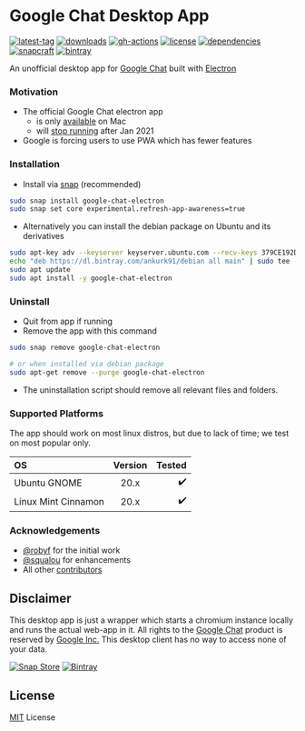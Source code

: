 # Google Chat Desktop App

[![latest-tag](https://badgen.net/github/release/ankurk91/google-chat-electron)](https://github.com/ankurk91/google-chat-electron/tags)
[![downloads](https://img.shields.io/github/downloads/ankurk91/google-chat-electron/total?cacheSeconds=1800)](https://github.com/ankurk91/google-chat-electron/releases)
[![gh-actions](https://github.com/ankurk91/google-chat-electron/workflows/release/badge.svg)](https://github.com/ankurk91/google-chat-electron/actions)
[![license](https://badgen.net/github/license/ankurk91/google-chat-electron)](https://github.com/ankurk91/google-chat-electron)
[![dependencies](https://img.shields.io/david/ankurk91/google-chat-electron?cacheSeconds=86400)](https://david-dm.org/ankurk91/google-chat-electron)
[![snapcraft](https://snapcraft.io/google-chat-electron/badge.svg)](https://snapcraft.io/google-chat-electron)
[![bintray](https://api.bintray.com/packages/ankurk91/debian/google-chat-electron/images/download.svg)](https://bintray.com/ankurk91/debian/google-chat-electron/_latestVersion)

An unofficial desktop app for [Google Chat](https://chat.google.com/) built with [Electron](https://www.electronjs.org/)

### Motivation

* The official Google Chat electron app
    - is only [available](https://chat.google.com/download/) on Mac
    - will [stop running](https://support.google.com/chat/answer/10194711) after Jan 2021
* Google is forcing users to use PWA which has fewer features

### Installation

* Install via [snap](https://snapcraft.io/google-chat-electron) (recommended)

```bash
sudo snap install google-chat-electron
sudo snap set core experimental.refresh-app-awareness=true
```

* Alternatively you can install the debian package on Ubuntu and its derivatives

```bash
sudo apt-key adv --keyserver keyserver.ubuntu.com --recv-keys 379CE192D401AB61
echo "deb https://dl.bintray.com/ankurk91/debian all main" | sudo tee -a /etc/apt/sources.list.d/google-chat-electron.list
sudo apt update
sudo apt install -y google-chat-electron
```

### Uninstall

* Quit from app if running
* Remove the app with this command

```bash
sudo snap remove google-chat-electron

# or when installed via debian package
sudo apt-get remove --purge google-chat-electron
```

* The uninstallation script should remove all relevant files and folders.

### Supported Platforms

The app should work on most linux distros, but due to lack of time; we test on most popular only.

| OS                    | Version          | Tested              |
| :---                  | :---:            |                ---: |
| Ubuntu GNOME          | 20.x             |  :heavy_check_mark: |
| Linux Mint Cinnamon   | 20.x             |  :heavy_check_mark: |

### Acknowledgements

* [@robyf](https://github.com/robyf/google-chat-linux) for the initial work
* [@squalou](https://github.com/squalou/google-chat-linux) for enhancements
* All other [contributors](https://github.com/ankurk91/google-chat-electron/graphs/contributors)

## Disclaimer

This desktop app is just a wrapper which starts a chromium instance locally and runs the actual web-app in it. All
rights to the [Google Chat](https://chat.google.com/) product is reserved by
[Google Inc.](https://en.wikipedia.org/wiki/Google)
This desktop client has no way to access none of your data.

[![Snap Store](https://snapcraft.io/static/images/badges/en/snap-store-black.svg)](https://snapcraft.io/google-chat-electron)
[![Bintray](https://www.bintray.com/docs/images/bintray_badge_color.png)](https://bintray.com/ankurk91/debian/google-chat-electron?source=watch)

## License

[MIT](LICENSE.txt) License
